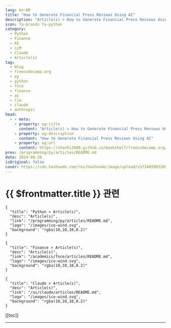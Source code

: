 ```yaml
---
lang: ko-KR
title: "How to Generate Financial Press Reviews Using AI"
description: "Article(s) > How to Generate Financial Press Reviews Using AI"
icon: fa-brands fa-python
category: 
  - Python
  - Finance
  - AI
  - LLM
  - Claude
  - Article(s)
tag: 
  - blog
  - freecodecamp.org
  - py
  - python
  - fnce
  - finance
  - ai
  - llm
  - claude
  - anthropic
head:
  - - meta:
    - property: og:title
      content: "Article(s) > How to Generate Financial Press Reviews Using AI"
    - property: og:description`
      content: "How to Generate Financial Press Reviews Using AI"
    - property: og:url
      content: https://chanhi2000.github.io/bookshelf/freecodecamp.org/how-to-generate-financial-press-reviews-using-ai.html
prev: /programming/py/articles/README.md
date: 2024-08-20
isOriginal: false
cover: https://cdn.hashnode.com/res/hashnode/image/upload/v1724059022091/7ce2eba8-46ff-4d08-8e56-afa814cb68cc.jpeg
---
```


# {{ $frontmatter.title }} 관련

```component VPCard
{
  "title": "Python > Article(s)",
  "desc": "Article(s)",
  "link": "/programming/py/articles/README.md",
  "logo": "/images/ico-wind.svg",
  "background": "rgba(10,10,10,0.2)"
}
```

```component VPCard
{
  "title": "Finance > Article(s)",
  "desc": "Article(s)",
  "link": "/academics/fnce/articles/README.md",
  "logo": "/images/ico-wind.svg",
  "background": "rgba(10,10,10,0.2)"
}
```

```component VPCard
{
  "title": "Claude > Article(s)",
  "desc": "Article(s)",
  "link": "/ai/claude/articles/README.md",
  "logo": "/images/ico-wind.svg",
  "background": "rgba(10,10,10,0.2)"
}
```

[[toc]]

---

<SiteInfo
  name="How to Generate Financial Press Reviews Using AI"
  desc="In today’s fast-paced business environment, staying informed about the latest developments in your industry is crucial for making strategic decisions. Companies must know market trends, competitor activities, and potential risks to remain competitive..."
  url="https://freecodecamp.org/news/how-to-generate-financial-press-reviews-using-ai/"
  logo="https://cdn.freecodecamp.org/universal/favicons/favicon.ico"
  preview="https://cdn.hashnode.com/res/hashnode/image/upload/v1724059022091/7ce2eba8-46ff-4d08-8e56-afa814cb68cc.jpeg"/>

<!-- TODO: 작성 -->

<!-- 

-->

